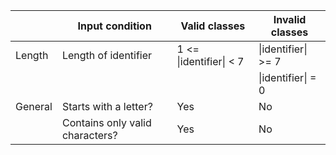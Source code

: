 |         | Input condition                 | Valid classes           | Invalid classes     |
|---------|---------------------------------|-------------------------|---------------------|
| Length  | Length of identifier            | 1 <= \|identifier\| < 7 | \|identifier\| >= 7 |
|         |                                 |                         | \|identifier\| = 0  |
| General | Starts with a letter?           | Yes                     | No                  |
|         | Contains only valid characters? | Yes                     | No                  |

